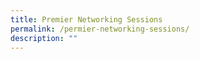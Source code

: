 ```yaml
---
title: Premier Networking Sessions
permalink: /permier-networking-sessions/
description: ""
---
```

